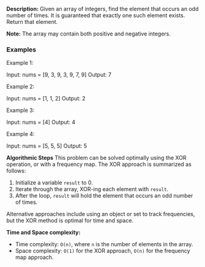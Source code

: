 **Description:**
Given an array of integers, find the element that occurs an odd number of times. It is guaranteed that exactly one such element exists. Return that element.

**Note:** The array may contain both positive and negative integers.

### Examples
Example 1:

Input: nums = [9, 3, 9, 3, 9, 7, 9]
Output: 7

Example 2:

Input: nums = [1, 1, 2]
Output: 2

Example 3:

Input: nums = [4]
Output: 4

Example 4:

Input: nums = [5, 5, 5]
Output: 5

**Algorithmic Steps**
This problem can be solved optimally using the XOR operation, or with a frequency map. The XOR approach is summarized as follows:

1. Initialize a variable `result` to 0.
2. Iterate through the array, XOR-ing each element with `result`.
3. After the loop, `result` will hold the element that occurs an odd number of times.

Alternative approaches include using an object or set to track frequencies, but the XOR method is optimal for time and space.

**Time and Space complexity:**
- Time complexity: `O(n)`, where `n` is the number of elements in the array.
- Space complexity: `O(1)` for the XOR approach, `O(n)` for the frequency map approach.

